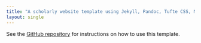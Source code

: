 ```yaml
---
title: "A scholarly website template using Jekyll, Pandoc, Tufte CSS, Minimal-Mistakes theme"
layout: single
---
```


See the
[GitHub repository](https://github.com/p3palazzo/jekyll-pandoc-tufte-mmistakes)
for instructions on how to use this template.

